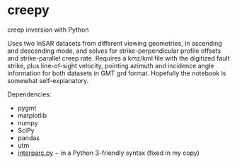 # creepy 
creep inversion with Python

Uses two InSAR datasets from different viewing geometries, in ascending and descending mode, and solves for strike-perpendicular profile offsets and strike-parallel creep rate. Requires a kmz/kml file with the digitized fault strike, plus line-of-sight velocity, pointing azimuth and incidence angle information for both datasets in GMT grd format. Hopefully the notebook is somewhat self-explanatory.

Dependencies:
- pygmt
- matplotlib
- numpy
- SciPy
- pandas
- utm
- [interparc.py](https://github.com/rsyi/python-lib/blob/master/interparc.py) $-$ in a Python 3-friendly syntax (fixed in my copy)
